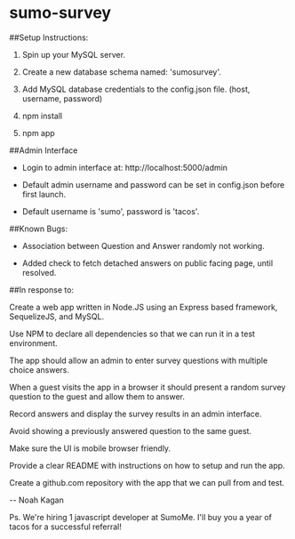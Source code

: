 # sumo-survey


##Setup Instructions:

1. Spin up your MySQL server.

2. Create a new database schema named: 'sumosurvey'.

3. Add MySQL database credentials to the config.json file. (host, username, password)

4. npm install

5. npm app



##Admin Interface

- Login to admin interface at: http://localhost:5000/admin

- Default admin username and password can be set in config.json before first launch.

- Default username is 'sumo', password is 'tacos'.


##Known Bugs:

- Association between Question and Answer randomly not working.

- Added check to fetch detached answers on public facing page, until resolved.


##In response to:

Create a web app written in Node.JS using an Express based framework, SequelizeJS, and MySQL.

Use NPM to declare all dependencies so that we can run it in a test environment.

The app should allow an admin to enter survey questions with multiple choice answers.

When a guest visits the app in a browser it should present a random survey question to the guest and allow them to answer.

Record answers and display the survey results in an admin interface.

Avoid showing a previously answered question to the same guest.

Make sure the UI is mobile browser friendly.

Provide a clear README with instructions on how to setup and run the app.

Create a github.com repository with the app that we can pull from and test.


-- 
Noah Kagan

Ps. We're hiring 1 javascript developer at SumoMe. I'll buy you a year of tacos for a successful referral!